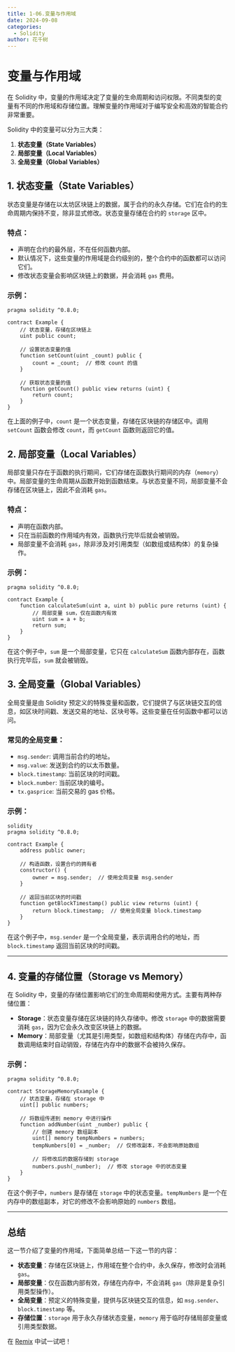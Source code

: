 ```yaml
---
title: 1-06.变量与作用域
date: 2024-09-08
categories: 
  - Solidity
author: 花千树
---
```






# 变量与作用域

在 Solidity 中，变量的作用域决定了变量的生命周期和访问权限。不同类型的变量有不同的作用域和存储位置。理解变量的作用域对于编写安全和高效的智能合约非常重要。
<!-- more -->

Solidity 中的变量可以分为三大类：

1. **状态变量（State Variables）**
2. **局部变量（Local Variables）**
3. **全局变量（Global Variables）**

## 1. 状态变量（State Variables）

状态变量是存储在以太坊区块链上的数据，属于合约的永久存储。它们在合约的生命周期内保持不变，除非显式修改。状态变量存储在合约的 `storage` 区中。

### 特点：

- 声明在合约的最外层，不在任何函数内部。
- 默认情况下，这些变量的作用域是合约级别的，整个合约中的函数都可以访问它们。
- 修改状态变量会影响区块链上的数据，并会消耗 `gas` 费用。

### 示例：

```solidity
pragma solidity ^0.8.0;

contract Example {
    // 状态变量，存储在区块链上
    uint public count;

    // 设置状态变量的值
    function setCount(uint _count) public {
        count = _count;  // 修改 count 的值
    }

    // 获取状态变量的值
    function getCount() public view returns (uint) {
        return count;
    }
}
```

在上面的例子中，`count` 是一个状态变量，存储在区块链的存储区中。调用 `setCount` 函数会修改 `count`，而 `getCount` 函数则返回它的值。

## 2. 局部变量（Local Variables）

局部变量只存在于函数的执行期间，它们存储在函数执行期间的内存（`memory`）中。局部变量的生命周期从函数开始到函数结束。与状态变量不同，局部变量不会存储在区块链上，因此不会消耗 `gas`。

### 特点：

- 声明在函数内部。
- 只在当前函数的作用域内有效，函数执行完毕后就会被销毁。
- 局部变量不会消耗 `gas`，除非涉及对引用类型（如数组或结构体）的复杂操作。

### 示例：

```solidity
pragma solidity ^0.8.0;

contract Example {
    function calculateSum(uint a, uint b) public pure returns (uint) {
        // 局部变量 sum，仅在函数内有效
        uint sum = a + b;
        return sum;
    }
}
```

在这个例子中，`sum` 是一个局部变量，它只在 `calculateSum` 函数内部存在，函数执行完毕后，`sum` 就会被销毁。

## 3. 全局变量（Global Variables）

全局变量是由 Solidity 预定义的特殊变量和函数，它们提供了与区块链交互的信息，如区块时间戳、发送交易的地址、区块号等。这些变量在任何函数中都可以访问。

### 常见的全局变量：

- `msg.sender`: 调用当前合约的地址。
- `msg.value`: 发送到合约的以太币数量。
- `block.timestamp`: 当前区块的时间戳。
- `block.number`: 当前区块的编号。
- `tx.gasprice`: 当前交易的 gas 价格。

### 示例：

```
solidity
pragma solidity ^0.8.0;

contract Example {
    address public owner;

    // 构造函数，设置合约的拥有者
    constructor() {
        owner = msg.sender;  // 使用全局变量 msg.sender
    }

    // 返回当前区块的时间戳
    function getBlockTimestamp() public view returns (uint) {
        return block.timestamp;  // 使用全局变量 block.timestamp
    }
}
```

在这个例子中，`msg.sender` 是一个全局变量，表示调用合约的地址，而 `block.timestamp` 返回当前区块的时间戳。

------



## 4. 变量的存储位置（Storage vs Memory）

在 Solidity 中，变量的存储位置影响它们的生命周期和使用方式。主要有两种存储位置：

- **Storage**：状态变量存储在区块链的持久存储中。修改 `storage` 中的数据需要消耗 `gas`，因为它会永久改变区块链上的数据。
- **Memory**：局部变量（尤其是引用类型，如数组和结构体）存储在内存中，函数调用结束时自动销毁，存储在内存中的数据不会被持久保存。

### 示例：

```solidity
pragma solidity ^0.8.0;

contract StorageMemoryExample {
    // 状态变量，存储在 storage 中
    uint[] public numbers;

    // 将数组传递到 memory 中进行操作
    function addNumber(uint _number) public {
        // 创建 memory 数组副本
        uint[] memory tempNumbers = numbers;
        tempNumbers[0] = _number;  // 仅修改副本，不会影响原始数组

        // 将修改后的数据存储到 storage
        numbers.push(_number);  // 修改 storage 中的状态变量
    }
}
```

在这个例子中，`numbers` 是存储在 `storage` 中的状态变量。`tempNumbers` 是一个在内存中的数组副本，对它的修改不会影响原始的 `numbers` 数组。

------

## 总结
这一节介绍了变量的作用域，下面简单总结一下这一节的内容： 
- **状态变量**：存储在区块链上，作用域在整个合约中，永久保存，修改时会消耗 `gas`。
- **局部变量**：仅在函数内部有效，存储在内存中，不会消耗 `gas`（除非是复杂引用类型操作）。
- **全局变量**：预定义的特殊变量，提供与区块链交互的信息，如 `msg.sender`、`block.timestamp` 等。
- **存储位置**：`storage` 用于永久存储状态变量，`memory` 用于临时存储局部变量或引用类型数据。

在 [Remix](https://remix.ethereum.org/) 中试一试吧！
